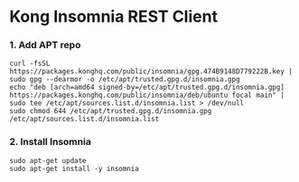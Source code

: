 # Kong Insomnia REST Client

### 1. Add APT repo
```shell
curl -fsSL https://packages.konghq.com/public/insomnia/gpg.474B9148D779222B.key | sudo gpg --dearmor -o /etc/apt/trusted.gpg.d/insomnia.gpg
echo "deb [arch=amd64 signed-by=/etc/apt/trusted.gpg.d/insomnia.gpg] https://packages.konghq.com/public/insomnia/deb/ubuntu focal main" | sudo tee /etc/apt/sources.list.d/insomnia.list > /dev/null
sudo chmod 644 /etc/apt/trusted.gpg.d/insomnia.gpg /etc/apt/sources.list.d/insomnia.list
```

### 2. Install Insomnia
```shell
sudo apt-get update
sudo apt-get install -y insomnia
```
